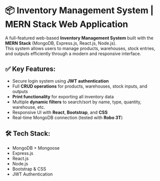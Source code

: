 # 📦 Inventory Management System | MERN Stack Web Application

A full-featured web-based **Inventory Management System** built with the **MERN Stack** (MongoDB, Express.js, React.js, Node.js).  
This system allows users to manage products, warehouses, stock entries, and outputs efficiently through a modern and responsive interface.

## ✅ Key Features:
- Secure login system using **JWT authentication**
- Full **CRUD operations** for products, warehouses, stock inputs, and outputs
- **Print functionality** for exporting all inventory data
- Multiple **dynamic filters** to search/sort by name, type, quantity, warehouse, etc.
- Responsive UI with **React**, **Bootstrap**, and **CSS**
- Real-time MongoDB connection (tested with **Robo 3T**)

## 🛠️ Tech Stack:
- MongoDB + Mongoose
- Express.js
- React.js
- Node.js
- Bootstrap & CSS
- JWT Authentication
